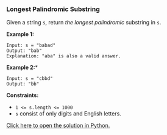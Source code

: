 ### Longest Palindromic Substring

Given a string `s`, return *the longest palindromic* substring in `s`.

**Example 1:**
```
Input: s = "babad"
Output: "bab"
Explanation: "aba" is also a valid answer.
```

**Example 2:***
```
Input: s = "cbbd"
Output: "bb"
```

**Constraints:**

 - `1 <= s.length <= 1000`
 - `s` consist of only digits and English letters.

 [Click here to open the solution in Python.](/Longest%20Palindromic%20Substring/Solution.py)